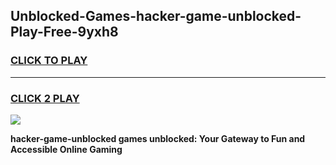
## Unblocked-Games-hacker-game-unblocked-Play-Free-9yxh8
<h3>
<a href="https://premium76.site?title=hacker-game-unblocked&ref=22A">CLICK TO PLAY</a></h3>
<hr>

<h3>
<a href="https://premium76.site?title=hacker-game-unblocked&ref=22A">CLICK 2 PLAY</a>
  
</h3>

<a href="https://premium76.site?title=hacker-game-unblocked&ref=22A"><img src="https://clearcache.store/games.png"></a>


**hacker-game-unblocked games unblocked: Your Gateway to Fun and Accessible Online Gaming**
